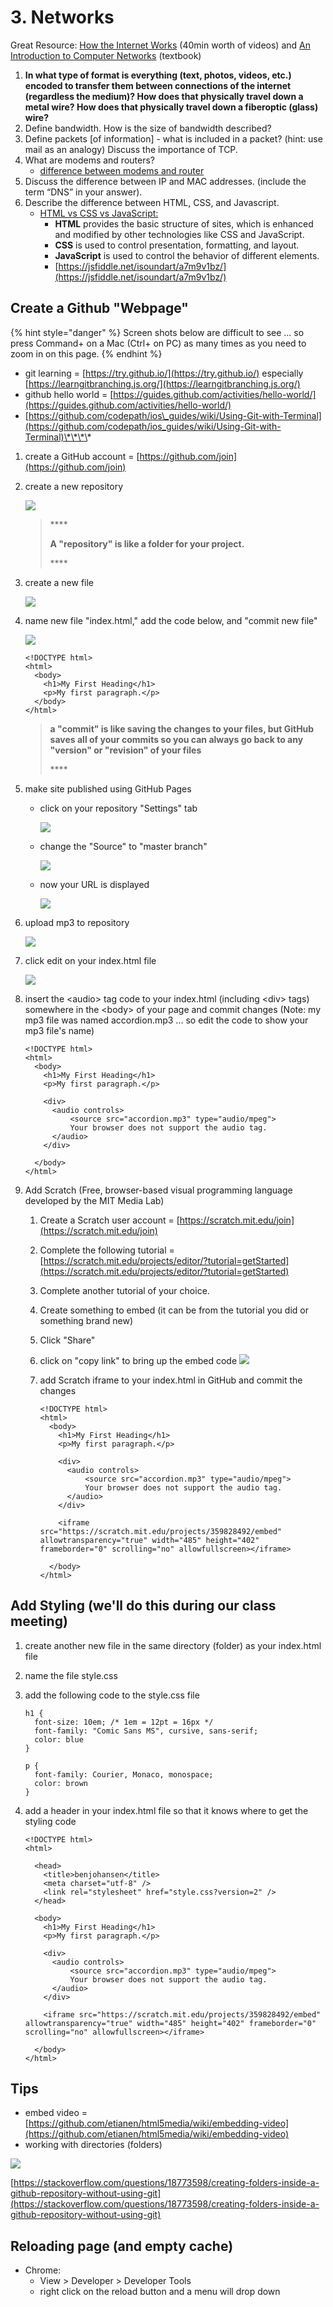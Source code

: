 # 3. Networks

Great Resource: [How the Internet Works](https://www.youtube.com/playlist?list=PLzdnOPI1iJNfMRZm5DDxco3UdsFegvuB7) \(40min worth of videos\) and [An Introduction to Computer Networks](http://intronetworks.cs.luc.edu/current2/html/intro.html) \(textbook\)

1. **In what type of format is everything \(text, photos, videos, etc.\) encoded to transfer them between connections of the internet \(regardless the medium\)? How does that physically travel down a metal wire? How does that physically travel down a fiberoptic \(glass\) wire?**
2. Define bandwidth. How is the size of bandwidth described?
3. Define packets \[of information\] - what is included in a packet? \(hint: use mail as an analogy\) Discuss the importance of TCP.
4. What are modems and routers?
   * [difference between modems and router](https://www.lifewire.com/difference-between-modem-and-router-4159854)
5. Discuss the difference between IP and MAC addresses. \(include the term “DNS” in your answer\).
6. Describe the difference between HTML, CSS, and Javascript.
   * [HTML vs CSS vs JavaScript:](https://blog.hubspot.com/marketing/web-design-html-css-javascript)
     * **HTML** provides the basic structure of sites, which is enhanced and modified by other technologies like CSS and JavaScript.
     * **CSS** is used to control presentation, formatting, and layout.
     * **JavaScript** is used to control the behavior of different elements.
     * [https://jsfiddle.net/isoundart/a7m9v1bz/](https://jsfiddle.net/isoundart/a7m9v1bz/)

## Create a Github "Webpage"

{% hint style="danger" %}
Screen shots below are difficult to see ... so press Command+ on a Mac \(Ctrl+ on PC\) as many times as you need to zoom in on this page.
{% endhint %}

* git learning = [https://try.github.io/](https://try.github.io/) especially [https://learngitbranching.js.org/](https://learngitbranching.js.org/)
* github hello world = [https://guides.github.com/activities/hello-world/](https://guides.github.com/activities/hello-world/)
* [https://github.com/codepath/ios\_guides/wiki/Using-Git-with-Terminal](https://github.com/codepath/ios_guides/wiki/Using-Git-with-Terminal)\*\*\*\*

1. create a GitHub account = [https://github.com/join](https://github.com/join)
2. create a new repository

   ![](../.gitbook/assets/screen-shot-2020-01-15-at-3.48.52-pm.png) 

   > \*\*\*\*
   >
   > **A "repository" is like a folder for your project.**
   >
   > \*\*\*\*

3. create a new file

   ![](../.gitbook/assets/screen-shot-2020-01-15-at-3.50.28-pm.png) 

4. name new file "index.html," add the code below, and "commit new file"

   ![](../.gitbook/assets/index.png) 

   ```text
   <!DOCTYPE html>
   <html>
     <body>
       <h1>My First Heading</h1>
       <p>My first paragraph.</p>
     </body>
   </html>
   ```

   > **a "commit" is like saving the changes to your files, but GitHub saves all of your commits so you can always go back to any "version" or "revision" of your files**
   >
   > \*\*\*\*

5. make site published using GitHub Pages
   * click on your repository "Settings" tab

     ![](../.gitbook/assets/screen-shot-2020-01-15-at-3.52.11-pm.png) 

   * change the "Source" to "master branch"

     ![](../.gitbook/assets/screen-shot-2020-01-15-at-3.52.24-pm.png) 

   * now your URL is displayed

     ![](../.gitbook/assets/screen-shot-2020-01-15-at-3.53.04-pm.png) 
6. upload mp3 to repository

   ![](../.gitbook/assets/screen-shot-2020-01-15-at-4.02.24-pm.png) 

7. click edit on your index.html file

   ![](../.gitbook/assets/screen-shot-2020-01-15-at-3.53.31-pm%20%281%29.png) 

8. insert the &lt;audio&gt; tag code to your index.html \(including &lt;div&gt; tags\) somewhere in the &lt;body&gt; of your page and commit changes \(Note: my mp3 file was named accordion.mp3 ... so edit the code to show your mp3 file's name\)

   ```
   <!DOCTYPE html>
   <html>
     <body>
       <h1>My First Heading</h1>
       <p>My first paragraph.</p>
    
       <div>
         <audio controls>
             <source src="accordion.mp3" type="audio/mpeg">
             Your browser does not support the audio tag.
         </audio>
       </div>
    
     </body>
   </html>
   ```

9. Add Scratch \(Free, browser-based visual programming language developed by the MIT Media Lab\)
   1. Create a Scratch user account = [https://scratch.mit.edu/join](https://scratch.mit.edu/join)
   2. Complete the following tutorial = [https://scratch.mit.edu/projects/editor/?tutorial=getStarted](https://scratch.mit.edu/projects/editor/?tutorial=getStarted)
   3. Complete another tutorial of your choice.
   4. Create something to embed \(it can be from the tutorial you did or something brand new\)
   5. Click "Share"
   6. click on "copy link" to bring up the embed code ![](../.gitbook/assets/screen-shot-2020-01-15-at-12.14.17-pm.png) 
   7. add Scratch iframe to your index.html in GitHub and commit the changes

      ```
      <!DOCTYPE html>
      <html>
        <body>
          <h1>My First Heading</h1>
          <p>My first paragraph.</p>
    
          <div>
            <audio controls>
                <source src="accordion.mp3" type="audio/mpeg">
                Your browser does not support the audio tag.
            </audio>
          </div>
    
          <iframe src="https://scratch.mit.edu/projects/359828492/embed" allowtransparency="true" width="485" height="402" frameborder="0" scrolling="no" allowfullscreen></iframe>
    
        </body>
      </html>
      ```

## Add Styling \(we'll do this during our class meeting\)

1. create another new file in the same directory \(folder\) as your index.html file
2. name the file style.css
3. add the following code to the style.css file

   ```text
   h1 {
     font-size: 10em; /* 1em = 12pt = 16px */
     font-family: "Comic Sans MS", cursive, sans-serif;
     color: blue
   }

   p {
     font-family: Courier, Monaco, monospace;
     color: brown
   }
   ```

4. add a header in your index.html file so that it knows where to get the styling code

   ```text
   <!DOCTYPE html>
   <html>
  
     <head>
       <title>benjohansen</title>
       <meta charset="utf-8" />
       <link rel="stylesheet" href="style.css?version=2" />
     </head>

     <body>
       <h1>My First Heading</h1>
       <p>My first paragraph.</p>
    
       <div>
         <audio controls>
             <source src="accordion.mp3" type="audio/mpeg">
             Your browser does not support the audio tag.
         </audio>
       </div>
    
       <iframe src="https://scratch.mit.edu/projects/359828492/embed" allowtransparency="true" width="485" height="402" frameborder="0" scrolling="no" allowfullscreen></iframe>
    
     </body>
   </html>
   ```

## Tips

* embed video = [https://github.com/etianen/html5media/wiki/embedding-video](https://github.com/etianen/html5media/wiki/embedding-video)
* working with directories \(folders\)

![](../.gitbook/assets/9ifmj.gif)

[https://stackoverflow.com/questions/18773598/creating-folders-inside-a-github-repository-without-using-git](https://stackoverflow.com/questions/18773598/creating-folders-inside-a-github-repository-without-using-git)

## Reloading page \(and empty cache\)

* Chrome:
  * View &gt; Developer &gt; Developer Tools
  * right click on the reload button and a menu will drop down



